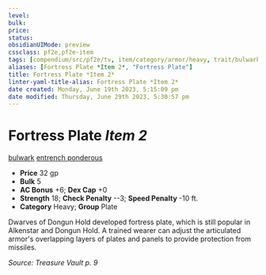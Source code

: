```yaml
---
level:
bulk:
price:
status:
obsidianUIMode: preview
cssclass: pf2e,pf2e-item
tags: [compendium/src/pf2e/tv, item/category/armor/heavy, trait/bulwark, trait/entrench-ranged, trait/ponderous]
aliases: [Fortress Plate *Item 2*, "Fortress Plate"]
title: Fortress Plate *Item 2*
linter-yaml-title-alias: Fortress Plate *Item 2*
date created: Monday, June 19th 2023, 5:15:09 pm
date modified: Thursday, June 29th 2023, 5:30:57 pm
---
```


# Fortress Plate *Item 2*

[bulwark](rules/traits/bulwark.md) [entrench <ranged>](rules/traits/entrench-tv.md) [ponderous](rules/traits/ponderous-tv.md)  

- **Price** 32 gp
- **Bulk** 5
- **AC Bonus** +6; **Dex Cap** +0
- **Strength** 18; **Check Penalty** --3; **Speed Penalty** -10 ft.
- **Category** Heavy; **Group** Plate

Dwarves of Dongun Hold developed fortress plate, which is still popular in Alkenstar and Dongun Hold. A trained wearer can adjust the articulated armor's overlapping layers of plates and panels to provide protection from missiles.

*Source: Treasure Vault p. 9*
